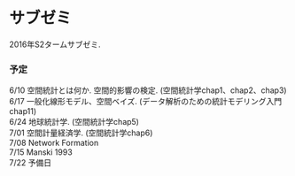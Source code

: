 # サブゼミ
2016年S2タームサブゼミ.

### 予定
6/10 空間統計とは何か. 空間的影響の検定. (空間統計学chap1、chap2、chap3)  
6/17 一般化線形モデル、空間ベイズ. (データ解析のための統計モデリング入門chap11)  
6/24 地球統計学. (空間統計学chap5)  
7/01 空間計量経済学. (空間統計学chap6)  
7/08 Network Formation  
7/15 Manski 1993  
7/22 予備日
